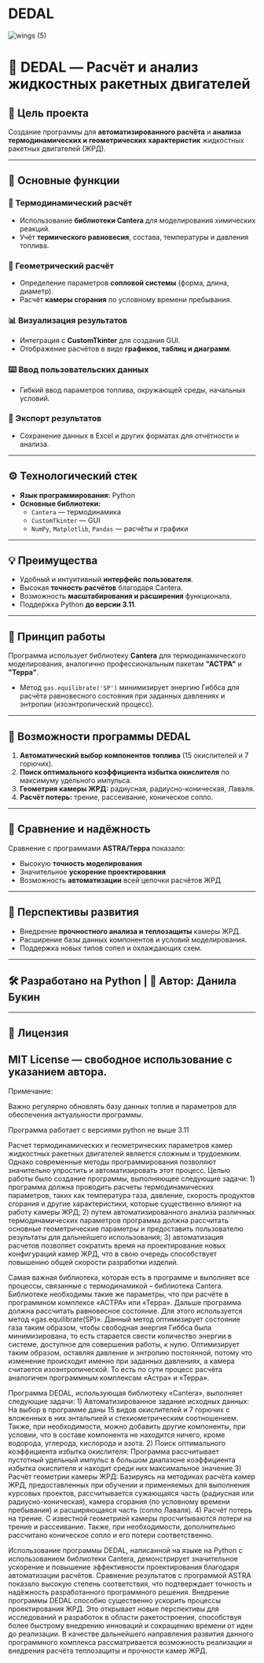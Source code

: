 # DEDAL

![wings (5)](https://github.com/user-attachments/assets/041c7536-0520-4b3b-b547-0f4501a3335b)

# 🚀 DEDAL — Расчёт и анализ жидкостных ракетных двигателей

## 🎯 Цель проекта

Создание программы для **автоматизированного расчёта** и **анализа термодинамических и геометрических характеристик** жидкостных ракетных двигателей (ЖРД).

---

## 🔧 Основные функции

### 📡 Термодинамический расчёт
- Использование **библиотеки Cantera** для моделирования химических реакций.
- Учёт **термического равновесия**, состава, температуры и давления топлива.

### 📐 Геометрический расчёт
- Определение параметров **сопловой системы** (форма, длина, диаметр).
- Расчёт **камеры сгорания** по условному времени пребывания.

### 📊 Визуализация результатов
- Интеграция с **CustomTkinter** для создания GUI.
- Отображение расчётов в виде **графиков, таблиц и диаграмм**.

### ⌨️ Ввод пользовательских данных
- Гибкий ввод параметров топлива, окружающей среды, начальных условий.

### 💾 Экспорт результатов
- Сохранение данных в Excel и других форматах для отчётности и анализа.

---

## ⚙️ Технологический стек

- **Язык программирования:** Python
- **Основные библиотеки:**
  - `Cantera` — термодинамика
  - `CustomTkinter` — GUI
  - `NumPy`, `Matplotlib`, `Pandas` — расчёты и графики

---

## 💡 Преимущества

- Удобный и интуитивный **интерфейс пользователя**.
- Высокая **точность расчётов** благодаря Cantera.
- Возможность **масштабирования и расширения** функционала.
- Поддержка Python **до версии 3.11**.

---

## 🧪 Принцип работы

Программа использует библиотеку **Cantera** для термодинамического моделирования, аналогично профессиональным пакетам **"АСТРА"** и **"Терра"**.

- Метод `gas.equilibrate('SP')` минимизирует энергию Гиббса для расчёта равновесного состояния при заданных давлениях и энтропии (изоэнтропический процесс).

---

## 📘 Возможности программы DEDAL

1. **Автоматический выбор компонентов топлива** (15 окислителей и 7 горючих).
2. **Поиск оптимального коэффициента избытка окислителя** по максимуму удельного импульса.
3. **Геометрия камеры ЖРД:** радиусная, радиусно-коническая, Лаваля.
4. **Расчёт потерь:** трение, рассеивание, коническое сопло.

---

## 🧪 Сравнение и надёжность

Сравнение с программами **ASTRA/Терра** показало:
- Высокую **точность моделирования**
- Значительное **ускорение проектирования**
- Возможность **автоматизации** всей цепочки расчётов ЖРД

---

## 🔭 Перспективы развития

- Внедрение **прочностного анализа и теплозащиты** камеры ЖРД.
- Расширение базы данных компонентов и условий моделирования.
- Поддержка новых типов сопел и охлаждающих схем.

---

## 🛠 Разработано на Python | 🚀 Автор: **Данила Букин**
---

## 📜 Лицензия

MIT License — свободное использование с указанием автора.
---  
Примечание: 

  Важно регулярно обновлять базу данных топлив и параметров для обеспечения актуальности программы.
  
  Программа работает с версиями python не выше 3.11

Расчет термодинамических и геометрических параметров камер жидкостных ракетных двигателей является сложным и трудоемким. Однако современные методы программирования позволяют значительно упростить и автоматизировать этот процесс. Целью работы было создание программы, выполняющее следующие задачи: 1) программа должна проводить расчеты термодинамических параметров, таких как температура газа, давление, скорость продуктов сгорания и другие характеристики, которые существенно влияют на работу камеры ЖРД; 2) путем автоматизированного анализа различных термодинамических параметров программа должна рассчитать основные геометрические параметры и предоставить пользователю результаты для дальнейшего использования; 3) автоматизация расчетов позволяет сократить время на проектирование новых конфигураций камер ЖРД, что в свою очередь способствует повышению общей скорости разработки изделий. 

Самая важная библиотека, которая есть в программе и выполняет все процессы, связанные с термодинамикой – библиотека Cantera. Библиотеке необходимы такие же параметры, что при расчёте в программном комплексе «АСТРА» или «Терра». Дальше программа должна рассчитать равновесное состояние. Для этого используется метод «gas.equilibrate(SP)». Данный метод оптимизирует состояние газа таким образом, чтобы свободная энергия Гиббса была минимизирована, то есть старается свести количество энергии в системе, доступное для совершения работы, к нулю. Оптимизирует таким образом, оставляя давление и энтропию постоянной, потому что изменение происходит именно при заданных давлениях, а камера считается изоэнтропической. То есть по сути процесс расчёта аналогичен программным комплексам «Астра» и «Терра». 

Программа DEDAL, использующая библиотеку «Cantera», выполняет следующие задачи: 1) Автоматизированное задание исходных данных: На выбор в программе даны 15 видов окислителей и 7 горючих с вложенных в них энтальпией и стехиометрическим соотношением. Также, при необходимости, можно добавить другие компоненты, при условии, что в составе компонента не находится ничего, кроме водорода, углерода, кислорода и азота. 2) Поиск оптимального коэффициента избытка окислителя: Программа рассчитывает пустотный удельный импульс в большом диапазоне коэффициента избытка окислителя и находит среди них максимальное значение 3) Расчёт геометрии камеры ЖРД: Базируясь на методиках расчёта камер ЖРД, предоставленных при обучении и применяемых для выполнения курсовых проектов, рассчитывается сужающаяся часть (радиусная или радиусно-коническая), камера сгорания (по условному времени пребывания) и расширяющаяся часть (сопло Лаваля). 4) Расчёт потерь на трение. С известной геометрией камеры просчитываются потери на трение и рассеивание. Также, при необходимости, дополнительно рассчитано коническое сопло и его потери соответственно. 

Использование программы DEDAL, написанной на языке на Python с использованием библиотеки Cantera, демонстрирует значительное ускорение и повышение эффективности проектирования благодаря автоматизации расчётов. Сравнение результатов с программой ASTRA показало высокую степень соответствия, что подтверждает точность и надёжность разработанного программного решения. Внедрение программы DEDAL способно существенно ускорить процессы проектирования ЖРД. Это открывает новые перспективы для исследований и разработок в области ракетостроения, способствуя более быстрому внедрению инноваций и сокращению времени от идеи до реализации. В качестве дальнейшего направления развития данного программного комплекса рассматривается возможность реализации и внедрения расчёта теплозащиты и прочности камер ЖРД.



